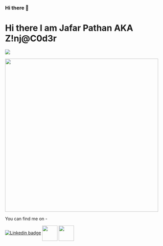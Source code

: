 ### Hi there 👋

<!--
**jafar-pathan/jafar-pathan** is a ✨ _special_ ✨ repository because its `README.md` (this file) appears on your GitHub profile.

Here are some ideas to get you started:

- 🔭 I’m currently working on ...
- 🌱 I’m currently learning ...
- 👯 I’m looking to collaborate on ...
- 🤔 I’m looking for help with ...
- 💬 Ask me about ...
- 📫 How to reach me: ...
- 😄 Pronouns: ...
- ⚡ Fun fact: ...
-->

# Hi there I am Jafar Pathan AKA Z!nj@C0d3r

![](https://komarev.com/ghpvc/?username=jafar-pathan)

<a href="https://github.com/jafar-pathan/" target="blank"><img align="center" src="https://hackernoon.com/_next/image?url=https%3A%2F%2Fcdn.hackernoon.com%2Fimages%2FqzwLxrUAy2MQdbMWWHtpefkRrGx2-00037t6.png&w=1200&q=75" height="500" /></a>

You can find me on -

[![Linkedin badge](https://img.shields.io/badge/-LindkedIn-0e76a8?style=flat-square&logo=Linkedin&logoColor=white)]()
<a href="https://www.linkedin.com/in/jafar-pathan-7109821aa/" target="blank"><img align="center" src="https://simpleicons.org/?q=linkedin" height="50"/></a>
<a href="https://hackerrank.com/zinjacoder007/" target="blank"><img align="center" src="https://simpleicons.org/icons/hackerrank.svg" height="50"/></a>
